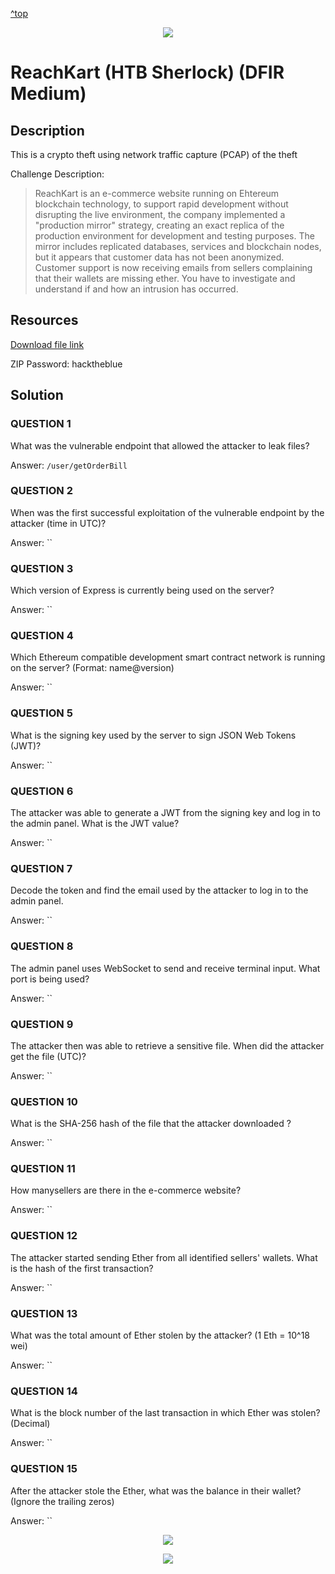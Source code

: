 <a href="#top">^top</a>
<p align="center"><img src="https://github.com/user-attachments/assets/5dc591af-471e-484a-bfdc-66bb295ace9c"/></p>

# ReachKart (HTB Sherlock)  (DFIR Medium) 

## Description

This is a crypto theft using  network traffic capture (PCAP) of the theft 

Challenge Description:

>ReachKart is an e-commerce website running on Ehtereum blockchain technology, to support rapid development without disrupting the live environment, the company implemented a "production mirror" strategy, creating an exact replica of the production environment for development and testing purposes. The mirror includes replicated databases, services and blockchain nodes, but it appears that customer data has not been anonymized. Customer support is now receiving emails from sellers complaining that their wallets are missing ether. You have to investigate and understand if and how an intrusion has occurred.

## Resources

[Download file link](https://challenges-cdn.hackthebox.com/sherlocks/medium/ReachKart.zip?u=117571&p=ep&e=1752029826&t=1752022626&h=13800cc36954856e8b0bc7f0c34db3d3e2b6ac023820697d556c184e836820a1)

ZIP Password: hacktheblue

## Solution

### QUESTION 1
What was the vulnerable endpoint that allowed the attacker to leak files?

Answer: `/user/getOrderBill`



### QUESTION 2
When was the first successful exploitation of the vulnerable endpoint by the attacker (time in UTC)?

Answer: ``




### QUESTION 3
Which version of Express is currently being used on the server?

Answer: ``



### QUESTION 4
Which Ethereum compatible development smart contract network is running on the server? (Format: name@version)

Answer: ``



### QUESTION 5
What is the signing key used by the server to sign JSON Web Tokens (JWT)?

Answer: ``



### QUESTION 6
The attacker was able to generate a JWT from the signing key and log in to the admin panel. What is the JWT value?

Answer: ``



### QUESTION 7
Decode the token and find the email used by the attacker to log in to the admin panel.

Answer: ``



### QUESTION 8
The admin panel uses WebSocket to send and receive terminal input. What port is being used?

Answer: ``



### QUESTION 9
The attacker then was able to retrieve a sensitive file. When did the attacker get the file (UTC)?

Answer: ``



### QUESTION 10
What is the SHA-256 hash of the file that the attacker downloaded ?

Answer: ``



### QUESTION 11
How manysellers are there in the e-commerce website?

Answer: ``



### QUESTION 12
The attacker started sending Ether from all identified sellers' wallets. What is the hash of the first transaction?

Answer: ``



### QUESTION 13
What was the total amount of Ether stolen by the attacker? (1 Eth = 10^18 wei)

Answer: ``



### QUESTION 14
What is the block number of the last transaction in which Ether was stolen? (Decimal)

Answer: ``



### QUESTION 15
After the attacker stole the Ether, what was the balance in their wallet? (Ignore the trailing zeros)

Answer: ``































<p align="center"><img src="_images/3dcode.png"></p>

<p align="center"><img src="_images/5solve.png"></p>


